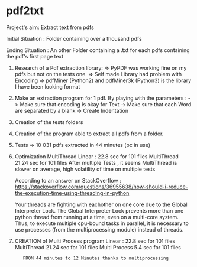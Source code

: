 # pdf2txt
Project's aim: Extract text from pdfs

Initial Situation : Folder containing over a thousand pdfs

Ending Situation : An other Folder containing a .txt for each pdfs containing the pdf's first page text

1. Research of a Pdf extraction library:
    => PyPDF was working fine on my pdfs but not on the tests one.
    => Self made Library had problem with Encoding
    => pdfMiner (Python2) and pdfMiner3k (Python3) is the library I have been looking format

2. Make an extraction program for 1 pdf.
    By playing with the parameters :
      -> Make sure that encoding is okay for Text
      -> Make sure that each Word are separated by a blank
      -> Create Indentation

3. Creation of the tests folders

4. Creation of the program able to extract all pdfs from a folder.

5. Tests => 10 031 pdfs extracted in 44 minutes (pc in use)

6. Optimization MultiThread
    Linear : 22.8 sec for 101 files
    MultiThread 21.24 sec for 101 files
    After multiple Tests , it seems MultiThread is slower on average, high volatility of time on multiple tests

    According to an answer on StackOverflow : https://stackoverflow.com/questions/36955638/how-should-i-reduce-the-execution-time-using-threading-in-python

    Your threads are fighting with eachother on one core due to the Global Interpreter Lock. The Global Interpreter Lock prevents more than one python thread from running at a time, even on a multi-core system. Thus, to execute multiple cpu-bound tasks in parallel, it is necessary to use processes (from the multiprocessing module) instead of threads.

7. CREATION of Multi Process program
          Linear : 22.8 sec for 101 files
          MultiThread 21.24 sec for 101 files
          Multi Process 5.4 sec for 101 files

          FROM 44 minutes to 12 Minutes thanks to multiprocessing
